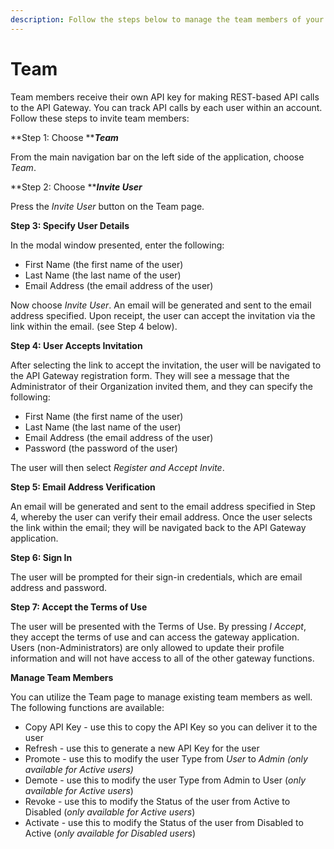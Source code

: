 ```yaml
---
description: Follow the steps below to manage the team members of your account.
---
```


# Team

Team members receive their own API key for making REST-based API calls to the API Gateway. You can track API calls by each user within an account. Follow these steps to invite team members:

**Step 1: Choose **_**Team**_

From the main navigation bar on the left side of the application, choose _Team_.

**Step 2: Choose **_**Invite User**_

Press the _Invite User_ button on the Team page.

**Step 3: Specify User Details**

In the modal window presented, enter the following:

* First Name (the first name of the user)
* Last Name (the last name of the user)
* Email Address (the email address of the user)

Now choose _Invite User_. An email will be generated and sent to the email address specified. Upon receipt, the user can accept the invitation via the link within the email. (see Step 4 below).

**Step 4: User Accepts Invitation**

After selecting the link to accept the invitation, the user will be navigated to the API Gateway registration form. They will see a message that the Administrator of their Organization invited them, and they can specify the following:

* First Name (the first name of the user)
* Last Name (the last name of the user)
* Email Address (the email address of the user)
* Password (the password of the user)

The user will then select _Register and Accept Invite_.

**Step 5: Email Address Verification**

An email will be generated and sent to the email address specified in Step 4, whereby the user can verify their email address. Once the user selects the link within the email; they will be navigated back to the API Gateway application.

**Step 6: Sign In**

The user will be prompted for their sign-in credentials, which are email address and password.

**Step 7: Accept the Terms of Use**

The user will be presented with the Terms of Use. By pressing _I Accept_, they accept the terms of use and can access the gateway application. Users (non-Administrators) are only allowed to update their profile information and will not have access to all of the other gateway functions.

**Manage Team Members**

You can utilize the Team page to manage existing team members as well. The following functions are available:

* Copy API Key - use this to copy the API Key so you can deliver it to the user
* Refresh - use this to generate a new API Key for the user
* Promote - use this to modify the user Type from _User_ to _Admin (only available for Active users)_
* Demote - use this to modify the user Type from Admin to User (_only available for Active users_)
* Revoke - use this to modify the Status of the user from Active to Disabled (_only available for Active users_)
* Activate - use this to modify the Status of the user from Disabled to Active (_only available for Disabled users_)
